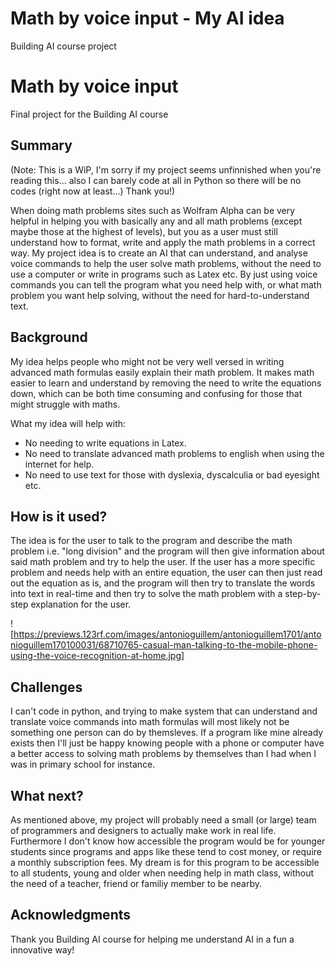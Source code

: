 # Math by voice input - My AI idea
Building AI course project

# Math by voice input

Final project for the Building AI course

## Summary

(Note: This is a WiP, I'm sorry if my project seems unfinnished when you're reading this... also I can barely code at all in Python so there will be no codes (right now at least...) Thank you!)

When doing math problems sites such as Wolfram Alpha can be very helpful in helping you with basically any and all math problems (except maybe those at the highest of levels), but you as a user must still understand how to format, write and apply the math problems in a correct way. My project idea is to create an AI that can understand, and analyse voice commands to help the user solve math problems, without the need to use a computer or write in programs such as Latex etc. By just using voice commands you can tell the program what you need help with, or what math problem you want help solving, without the need for hard-to-understand text.


## Background

My idea helps people who might not be very well versed in writing advanced math formulas easily explain their math problem. It makes math easier to learn and understand by removing the need to write the equations down, which can be both time consuming and confusing for those that might struggle with maths.

What my idea will help with:
* No needing to write equations in Latex.
* No need to translate advanced math problems to english when using the internet for help.
* No need to use text for those with dyslexia, dyscalculia or bad eyesight etc.


## How is it used?

The idea is for the user to talk to the program and describe the math problem i.e. "long division" and the program will then give information about said math problem and try to help the user. If the user has a more specific problem and needs help with an entire equation, the user can then just read out the equation as is, and the program will then try to translate the words into text in real-time and then try to solve the math problem with a step-by-step explanation for the user.

![https://previews.123rf.com/images/antonioguillem/antonioguillem1701/antonioguillem170100031/68710765-casual-man-talking-to-the-mobile-phone-using-the-voice-recognition-at-home.jpg]


## Challenges

I can't code in python, and trying to make system that can understand and translate voice commands into math formulas will most likely not be something one person can do by themsleves. If a program like mine already exists then I'll just be happy knowing people with a phone or computer have a better access to solving math problems by themselves than I had when I was in primary school for instance.

## What next?

As mentioned above, my project will probably need a small (or large) team of programmers and designers to actually make work in real life. Furthermore I don't know how accessible the program would be for younger students since programs and apps like these tend to cost money, or require a monthly subscription fees. My dream is for this program to be accessible to all students, young and older when needing help in math class, without the need of a teacher, friend or familiy member to be nearby.


## Acknowledgments

Thank you Building AI course for helping me understand AI in a fun a innovative way!
